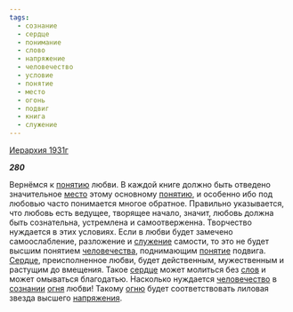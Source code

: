 ```yaml
---
tags:
  - сознание
  - сердце
  - понимание
  - слово
  - напряжение
  - человечество
  - условие
  - понятие
  - место
  - огонь
  - подвиг
  - книга
  - служение
---
```

[Иерархия 1931г](https://127.0.0.1:4002/agni/1931)

___280___

Вернёмся к [понятию](../../../tags/#[понятие](../../../tags/#понятие)) любви. В каждой книге должно быть отведено значительное [место](../../../tags/#место) этому основному [понятию](../../../tags/#[понятие](../../../tags/#понятие)), и особенно ибо под любовью часто понимается многое обратное. Правильно указывается, что любовь есть ведущее, творящее начало, значит, любовь должна быть сознательна, устремлена и самоотверженна. Творчество нуждается в этих условиях. Если в любви будет замечено самоослабление, разложение и [служение](../../../tags/#служение) самости, то это не будет высшим понятием [человечества](../../../tags/#[человечество](../../../tags/#человечество)), поднимающим [понятие](../../../tags/#понятие) подвига. [Сердце](../../../tags/#[сердце](../../../tags/#сердце)), преисполненное любви, будет действенным, мужественным и растущим до вмещения. Такое [сердце](../../../tags/#сердце) может молиться без [слов](../../../tags/#слово) и может омываться благодатью. Насколько нуждается [человечество](../../../tags/#человечество) в [сознании](../../../tags/#сознание) [огня](../../../tags/#огонь) любви! Такому [огню](../../../tags/#огонь) будет соответствовать лиловая звезда высшего [напряжения](../../../tags/#напряжение).   

